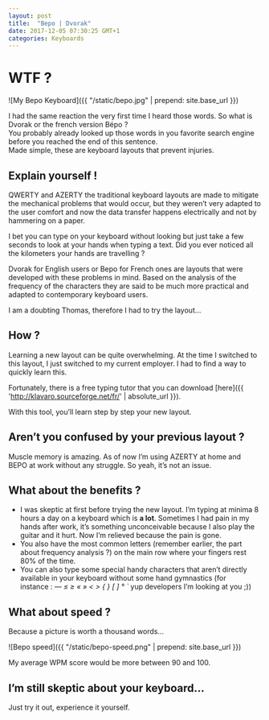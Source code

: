 ```yaml
---
layout: post
title:  "Bepo | Dvorak"
date: 2017-12-05 07:30:25 GMT+1
categories: Keyboards
---
```


# WTF ?

![My Bepo Keyboard]({{ "/static/bepo.jpg" | prepend: site.base_url }})

I had the same reaction the very first time I heard those words. So what is Dvorak or the french version Bépo ?  
You probably already looked up those words in you favorite search engine before you reached the end of this sentence.  
Made simple, these are keyboard layouts that prevent injuries.

## Explain yourself !

QWERTY and AZERTY the traditional keyboard layouts are made to mitigate the mechanical problems that would occur, but they weren’t very adapted to the user comfort and now the data transfer happens electrically and not by hammering on a paper.

I bet you can type on your keyboard without looking but just take a few seconds to look at your hands when typing a text. Did you ever noticed all the kilometers your hands are travelling ?

Dvorak for English users or Bepo for French ones are layouts that were developed with these problems in mind. Based on the analysis of the frequency of the characters they are said to be much more practical and adapted to contemporary keyboard users.

I am a doubting Thomas, therefore I had to try the layout…

## How ?

Learning a new layout can be quite overwhelming. At the time I switched to this layout, I just switched to my current employer. I had to find a way to quickly learn this.

Fortunately, there is a free typing tutor that you can download [here]({{ 'http://klavaro.sourceforge.net/fr/' | absolute_url }}).

With this tool, you’ll learn step by step your new layout.

## Aren’t you confused by your previous layout ?

Muscle memory is amazing. As of now I’m using AZERTY at home and BEPO at work without any struggle. So yeah, it’s not an issue.

## What about the benefits ?

- I was skeptic at first before trying the new layout. I’m typing at minima 8 hours a day on a keyboard which is **a lot**. Sometimes I had pain in my hands after work, it’s something unconceivable because I also play the guitar and it hurt.
Now I’m relieved because the pain is gone.  
- You also have the most common letters (remember earlier, the part about frequency analysis ?) on the main row where your fingers rest 80% of the time.
- You can also type some special handy characters that aren’t directly available in your keyboard without some hand gymnastics (for instance : *— ≤ ≥ « » < > { } [ ] ° `* yup developers I’m looking at you ;))

## What about speed ?

Because a picture is worth a thousand words…

![Bepo speed]({{ "/static/bepo-speed.png" | prepend: site.base_url }})

My average WPM score would be more between 90 and 100.

## I’m still skeptic about your keyboard…

Just try it out, experience it yourself.
